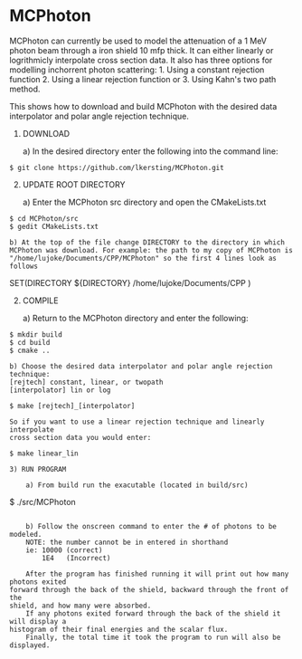 MCPhoton
=============

MCPhoton can currently be used to model the attenuation of a 1 MeV photon beam 
through a iron shield 10 mfp thick. It can either linearly or logrithmicly 
interpolate cross section data. It also has three options for modelling 
inchorrent photon scattering: 1. Using a constant rejection function 2. Using a 
linear rejection function or 3. Using Kahn's two path method. 
 
This shows how to download and build MCPhoton with the desired data interpolator
and polar angle rejection technique. 

1) DOWNLOAD

	a) In the desired directory enter the following into the command line:

```
$ git clone https://github.com/lkersting/MCPhoton.git
```

2) UPDATE ROOT DIRECTORY

	a) Enter the MCPhoton src directory and open the CMakeLists.txt

```
$ cd MCPhoton/src
$ gedit CMakeLists.txt
```

	b) At the top of the file change DIRECTORY to the directory in which 
	MCPhoton was download. For example: the path to my copy of MCPhoton is 
	"/home/lujoke/Documents/CPP/MCPhoton" so the first 4 lines look as follows

SET(DIRECTORY
  ${DIRECTORY}
  /home/lujoke/Documents/CPP
) 

2) COMPILE

	a) Return to the MCPhoton directory and enter the following:

```
$ mkdir build
$ cd build
$ cmake ..
```

	b) Choose the desired data interpolator and polar angle rejection technique:
	[rejtech] constant, linear, or twopath
	[interpolator] lin or log

```
$ make [rejtech]_[interpolator]
```
	So if you want to use a linear rejection technique and linearly interpolate 
	cross section data you would enter:

```
$ make linear_lin

3) RUN PROGRAM

	a) From build run the exacutable (located in build/src)

```
$ ./src/MCPhoton
```

	b) Follow the onscreen command to enter the # of photons to be modeled.
	NOTE: the number cannot be in entered in shorthand 
	ie: 10000 (correct) 
	    1E4   (Incorrect)

	After the program has finished running it will print out how many photons exited
forward through the back of the shield, backward through the front of the 
shield, and how many were absorbed.
	If any photons exited forward through the back of the shield it will display a 
histogram of their final energies and the scalar flux.
	Finally, the total time it took the program to run will also be displayed.

